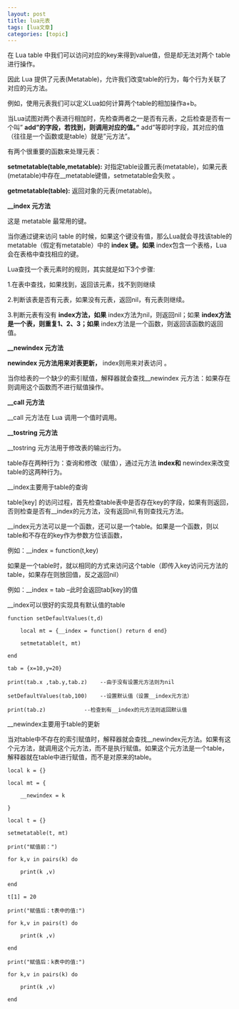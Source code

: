 ```yaml
---
layout: post
title: lua元表 
tags: [lua文章]
categories: [topic]
---
```

在 Lua table 中我们可以访问对应的key来得到value值，但是却无法对两个 table 进行操作。

因此 Lua 提供了元表(Metatable)，允许我们改变table的行为，每个行为关联了对应的元方法。

例如，使用元表我们可以定义Lua如何计算两个table的相加操作a+b。

当Lua试图对两个表进行相加时，先检查两者之一是否有元表，之后检查是否有一个叫” **add”的字段，若找到，则调用对应的值。”**
add”等即时字段，其对应的值（往往是一个函数或是table）就是”元方法”。

有两个很重要的函数来处理元表：

**setmetatable(table,metatable):**
对指定table设置元表(metatable)，如果元表(metatable)中存在__metatable键值，setmetatable会失败 。

**getmetatable(table):** 返回对象的元表(metatable)。

**__index 元方法**

这是 metatable 最常用的键。

当你通过键来访问 table 的时候，如果这个键没有值，那么Lua就会寻找该table的metatable（假定有metatable）中的 **index
键。如果** index包含一个表格，Lua会在表格中查找相应的键。

Lua查找一个表元素时的规则，其实就是如下3个步骤:

1.在表中查找，如果找到，返回该元素，找不到则继续

2.判断该表是否有元表，如果没有元表，返回nil，有元表则继续。

3.判断元表有没有 **index方法，如果** index方法为nil，则返回nil；如果 **index方法是一个表，则重复1、2、3；如果**
index方法是一个函数，则返回该函数的返回值。

**__newindex 元方法**

**newindex 元方法用来对表更新，** index则用来对表访问 。

当你给表的一个缺少的索引赋值，解释器就会查找__newindex 元方法：如果存在则调用这个函数而不进行赋值操作。

**__call 元方法**

__call 元方法在 Lua 调用一个值时调用。

**__tostring 元方法**

__tostring 元方法用于修改表的输出行为。

table存在两种行为：查询和修改（赋值），通过元方法 **index和** newindex来改变table的这两种行为。

__index主要用于table的查询

table[key]
的访问过程，首先检查table表中是否存在key的字段，如果有则返回，否则检查是否有__index的元方法，没有返回nil,有则查找元方法。

__index元方法可以是一个函数，还可以是一个table。如果是一个函数，则以table和不存在的key作为参数方位该函数，

例如：__index = function(t,key)

如果是一个table时，就以相同的方式来访问这个table（即传入key访问元方法的table，如果存在则放回值，反之返回nil）

例如：__index = tab –此时会返回tab[key]的值

__index可以很好的实现具有默认值的table

    
    
    function setDefaultValues(t,d)
    
    ​    local mt = {__index = function() return d end}
    
    ​    setmetatable(t, mt)
    
    end
    
    tab = {x=10,y=20}
    
    print(tab.x ,tab.y,tab.z)    --由于没有设置元方法则为nil
    
    setDefaultValues(tab,100)    --设置默认值（设置__index元方法）
    
    print(tab.z)            --检查到有__index的元方法则返回默认值
    

__newindex主要用于table的更新

当对table中不存在的索引赋值时，解释器就会查找__newindex元方法。如果有这个元方法，就调用这个元方法，而不是执行赋值。如果这个元方法是一个table，解释器就在table中进行赋值，而不是对原来的table。

    
    
    local k = {}
    
    local mt = {
    
    ​    __newindex = k
    
    }
    
    local t = {}
    
    setmetatable(t, mt)
    
    print("赋值前：")
    
    for k,v in pairs(k) do
    
    ​    print(k ,v)
    
    end
    
    t[1] = 20
    
    print("赋值后：t表中的值:")
    
    for k,v in pairs(t) do
    
    ​    print(k ,v)
    
    end
    
    print("赋值后：k表中的值:")
    
    for k,v in pairs(k) do
    
    ​    print(k ,v)
    
    end